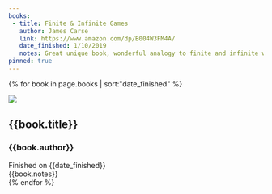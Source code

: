 ```yaml
---
books:
 - title: Finite & Infinite Games
   author: James Carse
   link: https://www.amazon.com/dp/B004W3FM4A/
   date_finished: 1/10/2019
   notes: Great unique book, wonderful analogy to finite and infinite writing....
pinned: true
---
```


{% for book in page.books | sort:"date_finished" %}
<div class="pa2">

<div class="w-25 fl">
  <img src="http://images.amazon.com/images/P/B004W3FM4A.01.LZZZZZZ.jpg" />
</div>

<div class="w-75 fl">
  <h2>{{book.title}}</h2>
  <h3>{{book.author}}</h3>
  <div class="gray f5">Finished on {{date_finished}}</div>
  {{book.notes}}
</div>


</div>
{% endfor %}